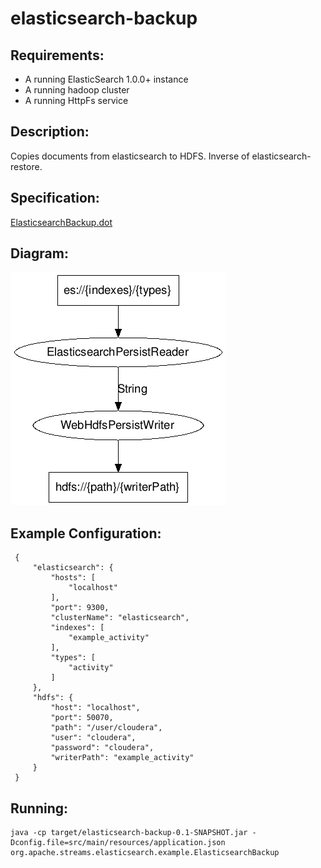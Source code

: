 elasticsearch-backup
==============================

Requirements:
-------------
 - A running ElasticSearch 1.0.0+ instance
 - A running hadoop cluster
 - A running HttpFs service

Description:
------------
Copies documents from elasticsearch to HDFS.  Inverse of elasticsearch-restore.

Specification:
-----------------

[ElasticsearchBackup.dot](src/main/resources/ElasticsearchBackup.dot "ElasticsearchBackup.dot" )

Diagram:
-----------------

![ElasticsearchBackup.png](./ElasticsearchBackup.png?raw=true)

Example Configuration:
----------------------

	 {
	     "elasticsearch": {
             "hosts": [
                 "localhost"
             ],
             "port": 9300,
             "clusterName": "elasticsearch",
             "indexes": [
                 "example_activity"
             ],
             "types": [
                 "activity"
             ]
         },
         "hdfs": {
             "host": "localhost",
             "port": 50070,
             "path": "/user/cloudera",
             "user": "cloudera",
             "password": "cloudera",
             "writerPath": "example_activity"
         }
	 }

Running:
--------

	java -cp target/elasticsearch-backup-0.1-SNAPSHOT.jar -Dconfig.file=src/main/resources/application.json org.apache.streams.elasticsearch.example.ElasticsearchBackup

